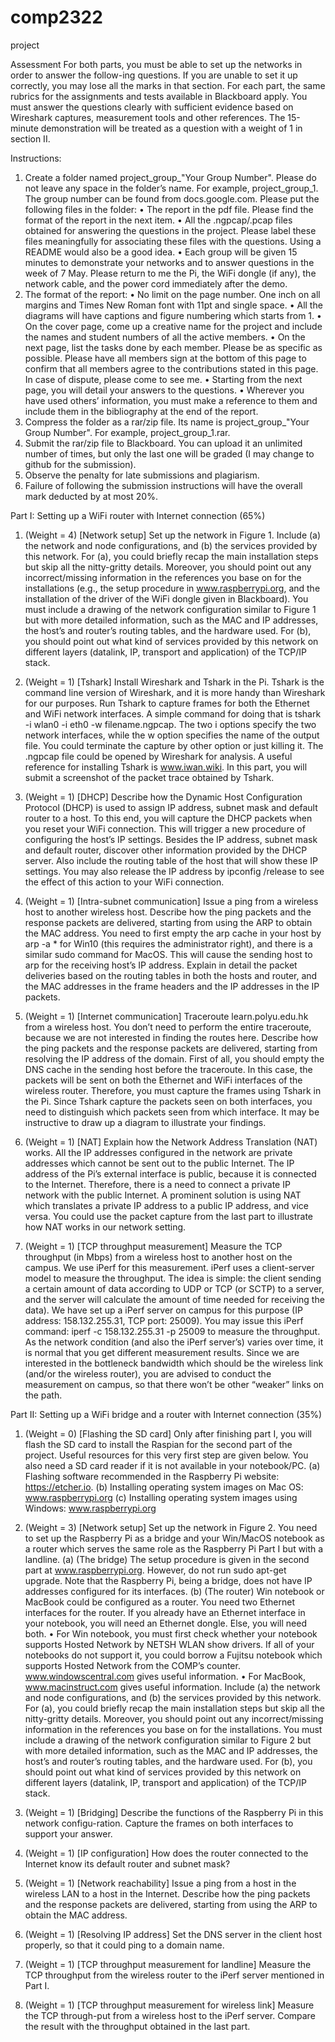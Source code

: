 # comp2322
project

Assessment
  For both parts, you must be able to set up the networks in order to answer the follow-ing questions. If you are unable to set it up correctly, you may lose all the marks in that section. For each part, the same rubrics for the assignments and tests available in Blackboard apply. You must answer the questions clearly with sufficient evidence based on Wireshark captures, measurement tools and other references. The 15-minute demonstration will be treated as a question with a weight of 1 in section II.

Instructions:
  1.	Create a folder named project_group_"Your Group Number". Please do not leave any space in the folder’s name. For example, project_group_1. The group number can be found from docs.google.com. Please put the following files in the folder:
    •	The report in the pdf file. Please find the format of the report in the next item.
    •	All the .ngpcap/.pcap files obtained for answering the questions in the project. Please label these files meaningfully for associating these files with the questions. Using a README would also be a good idea.
    •	Each group will be given 15 minutes to demonstrate your networks and to answer questions in the week of 7 May. Please return to me the Pi, the WiFi dongle (if any), the network cable, and the power cord immediately after the demo.
  2.	The format of the report:
    •	No limit on the page number. One inch on all margins and Times New Roman font with 11pt and single space.
    •	All the diagrams will have captions and figure numbering which starts from 1.
    •	On the cover page, come up a creative name for the project and include the names and student numbers of all the active members.
    •	On the next page, list the tasks done by each member. Please be as specific as possible. Please have all members sign at the bottom of this page to confirm that all members agree to the contributions stated in this page. In case of dispute, please come to see me.
    •	Starting from the next page, you will detail your answers to the questions.
    •	Wherever you have used others’ information, you must make a reference to them and include them in the bibliography at the end of the report.
  3.	Compress the folder as a rar/zip file. Its name is project_group_"Your Group Number". For example, project_group_1.rar.
  4.	Submit the rar/zip file to Blackboard. You can upload it an unlimited number of times, but only the last one will be graded (I may change to github for the submission).
  5.	Observe the penalty for late submissions and plagiarism.
  6.	Failure of following the submission instructions will have the overall mark deducted by at most 20%.


Part I: Setting up a WiFi router with Internet connection (65%)

1.	(Weight = 4) [Network setup] Set up the network in Figure 1. Include (a) the network and node configurations, and (b) the services provided by this network. For (a), you could briefly recap the main installation steps but skip all the nitty-gritty details. Moreover, you should point out any incorrect/missing information in the references you base on for the installations (e.g., the setup procedure in www.raspberrypi.org, and the installation of the driver of the WiFi dongle given in Blackboard). You must include a drawing of the network configuration similar to Figure 1 but with more detailed information, such as the MAC and IP addresses, the host’s and router’s routing tables, and the hardware used. For (b), you should point out what kind of services provided by this network on different layers (datalink, IP, transport and application) of the TCP/IP stack.

2.	(Weight = 1) [Tshark] Install Wireshark and Tshark in the Pi. Tshark is the command line version of Wireshark, and it is more handy than Wireshark for our purposes. Run Tshark to capture frames for both the Ethernet and WiFi network interfaces. A simple command for doing that is tshark -i wlan0 -i eth0 -w filename.ngpcap. The two i options specify the two network interfaces, while the w option specifies the name of the output file. You could terminate the capture by other option or just killing it. The .ngpcap file could be opened by Wireshark for analysis. A useful reference for installing Tshark is www.iwan.wiki. In this part, you will submit a screenshot of the packet trace obtained by Tshark.

3.	(Weight = 1) [DHCP] Describe how the Dynamic Host Configuration Protocol (DHCP) is used to assign IP address, subnet mask and default router to a host. To this end, you will capture the DHCP packets when you reset your WiFi connection. This will trigger a new procedure of configuring the host’s IP settings. Besides the IP address, subnet mask and default router, discover other information provided by the DHCP server. Also include the routing table of the host that will show these IP settings. You may also release the IP address by ipconfig /release to see the effect of this action to your WiFi connection.

4.	(Weight = 1) [Intra-subnet communication] Issue a ping from a wireless host to another wireless host. Describe how the ping packets and the response packets are delivered, starting from using the ARP to obtain the MAC address. You need to first empty the arp cache in your host by arp -a * for Win10 (this requires the administrator right), and there is a similar sudo command for MacOS. This will cause the sending host to arp for the receiving host’s IP address. Explain in detail the packet deliveries based on the routing tables in both the hosts and router, and the MAC addresses in the frame headers and the IP addresses in the IP packets.

5.	(Weight = 1) [Internet communication] Traceroute learn.polyu.edu.hk from a wireless host. You don’t need to perform the entire traceroute, because we are not interested in finding the routes here. Describe how the ping packets and the response packets are delivered, starting from resolving the IP address of the domain. First of all, you should empty the DNS cache in the sending host before the traceroute. In this case, the packets will be sent on both the Ethernet and WiFi interfaces of the wireless router. Therefore, you must capture the frames using Tshark in the Pi. Since Tshark capture the packets seen on both interfaces, you need to distinguish which packets seen from which interface. It may be instructive to draw up a diagram to illustrate your findings.

6.	(Weight = 1) [NAT] Explain how the Network Address Translation (NAT) works. All the IP addresses configured in the network are private addresses which cannot be sent out to the public Internet. The IP address of the Pi’s external interface is public, because it is connected to the Internet. Therefore, there is a need to connect a private IP network with the public Internet. A prominent solution is using NAT which translates a private IP address to a public IP address, and vice versa. You could use the packet capture from the last part to illustrate how NAT works in our network setting.

7.	(Weight = 1) [TCP throughput measurement] Measure the TCP throughput (in Mbps) from a wireless host to another host on the campus. We use iPerf for this measurement. iPerf uses a client-server model to measure the throughput. The idea is simple: the client sending a certain amount of data according to UDP or TCP (or SCTP) to a server, and the server will calculate the amount of time needed for receiving the data). We have set up a iPerf server on campus for this purpose (IP address: 158.132.255.31, TCP port: 25009). You may issue this iPerf command: iperf -c 158.132.255.31 -p 25009 to measure the throughput. As the network condition (and also the iPerf server’s) varies over time, it is normal that you get different measurement results. Since we are interested in the bottleneck bandwidth which should be the wireless link (and/or the wireless router), you are advised to conduct the measurement on campus, so that there won’t be other “weaker” links on the path.

Part II: Setting up a WiFi bridge and a router with Internet connection (35%)


1.	(Weight = 0) [Flashing the SD card] Only after finishing part I, you will flash the SD card to install the Raspian for the second part of the project. Useful resources for this very first step are given below. You also need a SD card reader if it is not available in your notebook/PC.
(a)	Flashing software recommended in the Raspberry Pi website: https://etcher.io.
(b)	Installing operating system images on Mac OS: www.raspberrypi.org
(c)	Installing operating system images using Windows: www.raspberrypi.org

2.	(Weight = 3) [Network setup] Set up the network in Figure 2. You need to set up the Raspberry Pi as a bridge and your Win/MacOS notebook as a router which serves the same role as the Raspberry Pi Part I but with a landline.
(a)	(The bridge) The setup procedure is given in the second part at www.raspberrypi.org. However, do not run sudo apt-get upgrade. Note that the Raspberry Pi, being a bridge, does not have IP addresses configured for its interfaces.
(b)	(The router) Win notebook or MacBook could be configured as a router. You need two Ethernet interfaces for the router. If you already have an Ethernet interface in your notebook, you will need an Ethernet dongle. Else, you will need both.
  •	For Win notebook, you must first check whether your notebook supports Hosted Network by NETSH WLAN show drivers. If all of your notebooks do not support it, you could borrow a Fujitsu notebook which supports Hosted Network from the COMP’s counter. www.windowscentral.com gives useful information.
  •	For MacBook, www.macinstruct.com gives useful information.
Include (a) the network and node configurations, and (b) the services provided by this network. For (a), you could briefly recap the main installation steps but skip all the nitty-gritty details. Moreover, you should point out any incorrect/missing information in the references you base on for the installations. You must include a drawing of the network configuration similar to Figure 2 but with more detailed information, such as the MAC and IP addresses, the host’s and router’s routing tables, and the hardware used. For (b), you should point out what kind of services provided by this network on different layers (datalink, IP, transport and application) of the TCP/IP stack.

3.	(Weight = 1) [Bridging] Describe the functions of the Raspberry Pi in this network configu-ration. Capture the frames on both interfaces to support your answer.

4.	(Weight = 1) [IP configuration] How does the router connected to the Internet know its default router and subnet mask?

5.	(Weight = 1) [Network reachability] Issue a ping from a host in the wireless LAN to a host in the Internet. Describe how the ping packets and the response packets are delivered, starting from using the ARP to obtain the MAC address.

6.	(Weight = 1) [Resolving IP address] Set the DNS server in the client host properly, so that it could ping to a domain name.

7.	(Weight = 1) [TCP throughput measurement for landline] Measure the TCP throughput from the wireless router to the iPerf server mentioned in Part I.

8.	(Weight = 1) [TCP throughput measurement for wireless link] Measure the TCP through-put from a wireless host to the iPerf server. Compare the result with the throughput obtained in the last part.
